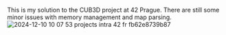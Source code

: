 This is my solution to the CUB3D project at 42 Prague. There are still some minor issues with memory management and map parsing.
![2024-12-10 10 07 53 projects intra 42 fr fb62e8739b87](https://github.com/user-attachments/assets/8ead974c-4425-4bec-a7b3-e56076ebe69e)
